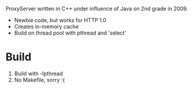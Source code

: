 ProxyServer written in C++ under influence of Java on 2nd grade in 2009.

* Newbie code, but works for HTTP 1.0
* Creates in-memory cache
* Build on thread pool with pthread and 'select'

# Build
1. Build with -lpthread
2. No Makefile, sorry :(
